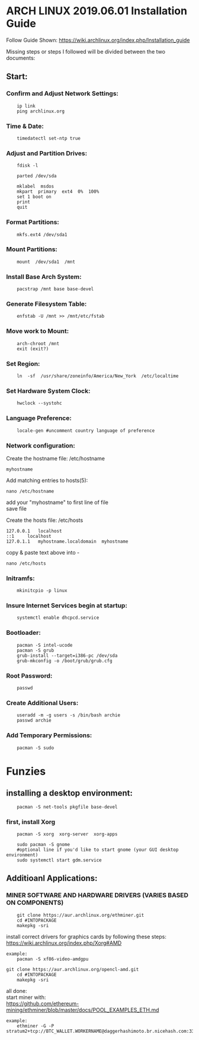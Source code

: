 ARCH LINUX 2019.06.01 Installation Guide
========================================

Follow Guide Shown:
https://wiki.archlinux.org/index.php/Installation_guide

Missing steps or steps I followed will be divided between the two documents:

Start:
---------------------

### Confirm and Adjust Network Settings:  
```
	ip link  
	ping archlinux.org  
```
### Time & Date:
```
	timedatectl set-ntp true  
```
### Adjust and Partition Drives:  
```
	fdisk -l  

	parted /dev/sda  

	mklabel  msdos  
	mkpart  primary  ext4  0%  100%  
	set 1 boot on  
	print  
	quit  
```

### Format Partitions:  
```
	mkfs.ext4 /dev/sda1  
```
### Mount Partitions:  
```
	mount  /dev/sda1  /mnt  
```

### Install Base Arch System:  
```
	pacstrap /mnt base base-devel  
```
### Generate Filesystem Table:  
```
	enfstab -U /mnt >> /mnt/etc/fstab  
```
### Move work to Mount:  
```
	arch-chroot /mnt  
	exit (exit?)  
```

### Set Region:  
```
	ln  -sf  /usr/share/zoneinfo/America/New_York  /etc/localtime  
```
### Set Hardware System Clock:  
```
	hwclock --systohc  
```
### Language Preference:
```
	locale-gen #uncomment country language of preference  
```
### Network configuration:

Create the hostname file:
/etc/hostname  
	
	myhostname  

Add matching entries to hosts(5):

	nano /etc/hostname  

add your "myhostname" to first line of file  
save file  

Create the hosts file:
/etc/hosts  

	127.0.0.1	localhost  
	::1		localhost  
	127.0.1.1	myhostname.localdomain	myhostname 

copy & paste text above into -  
	
	nano /etc/hosts  

### Initramfs:  
```
	mkinitcpio -p linux  
```
### Insure Internet Services begin at startup:  
```
	systemctl enable dhcpcd.service  
```

### Bootloader:  
```
	pacman -S intel-ucode  
	pacman -S grub  
	grub-install --target=i386-pc /dev/sda  
	grub-mkconfig -o /boot/grub/grub.cfg      
```
### Root Password:  
```
	passwd  
```

### Create Additional Users:  
```
	useradd -m -g users -s /bin/bash archie  
	passwd archie  
```

### Add Temporary Permissions:  
```
	pacman -S sudo  
```


# Funzies 
## installing a desktop environment:  
```
	pacman -S net-tools pkgfile base-devel  
```

### first, install Xorg
```
	pacman -S xorg  xorg-server  xorg-apps  

	sudo pacman -S gnome  
	#optional line if you'd like to start gnome (your GUI desktop environment)  
	sudo systemctl start gdm.service  

```

## Additioanl Applications:  
### MINER SOFTWARE AND HARDWARE DRIVERS (VARIES BASED ON COMPONENTS)  
```
	git clone https://aur.archlinux.org/ethminer.git  
	cd #INTOPACKAGE  
	makepkg -sri  
```

install correct drivers for graphics cards by following these steps:  
https://wiki.archlinux.org/index.php/Xorg#AMD  

```
example:   
	pacman -S xf86-video-amdgpu  

git clone https://aur.archlinux.org/opencl-amd.git  
	cd #INTOPACKAGE  
	makepkg -sri  
```

all done:  
	start miner with:  
	https://github.com/ethereum-mining/ethminer/blob/master/docs/POOL_EXAMPLES_ETH.md  
```
example:  
	ethminer -G -P stratum2+tcp://BTC_WALLET.WORKERNAME@daggerhashimoto.br.nicehash.com:3353  
```
